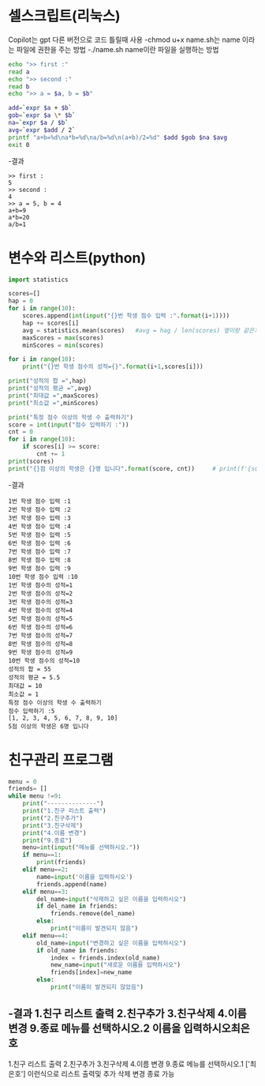 # 셀스크립트(리눅스)
Copilot는 gpt 다른 버전으로 코드 틀릴때 사용 
-chmod u+x name.sh는 name 이라는 파일에 권한을 주는 방법 
-./name.sh name이란 파일을 실행하는 방법
```sh
echo ">> first :"
read a
echo ">> second :"
read b
echo ">> a = $a, b = $b"

add=`expr $a + $b`
gob=`expr $a \* $b`
na=`expr $a / $b`
avg=`expr $add / 2`
printf "a+b=%d\na*b=%d\na/b=%d\n(a+b)/2=%d" $add $gob $na $avg 
exit 0
```
-결과 
```
>> first :
5
>> second :
4
>> a = 5, b = 4
a+b=9
a*b=20
a/b=1
```
# 변수와 리스트(python)
```python
import statistics

scores=[]
hap = 0
for i in range(10):
    scores.append(int(input("{}번 학생 점수 입력 :".format(i+1))))
    hap += scores[i]
    avg = statistics.mean(scores)   #avg = hag / len(scores) 옆이랑 같은거
    maxScores = max(scores)
    minScores = min(scores)

for i in range(10):
    print("{}번 학생 점수의 성적={}".format(i+1,scores[i]))

print("성적의 합 =",hap)
print("성적의 평균 =",avg)
print("최대값 =",maxScores)
print("최소값 =",minScores)

print("특정 점수 이상의 학생 수 출력하기")
score = int(input("점수 입력하기 :"))
cnt = 0
for i in range(10):
    if scores[i] >= score:
        cnt += 1
print(scores)
print("{}점 이상의 학생은 {}명 입니다".format(score, cnt))     # print(f'{score}점 이상의 학생은 {cnt}입니다') 2개는 코드 
```
-결과 
```
1번 학생 점수 입력 :1
2번 학생 점수 입력 :2
3번 학생 점수 입력 :3
4번 학생 점수 입력 :4
5번 학생 점수 입력 :5
6번 학생 점수 입력 :6
7번 학생 점수 입력 :7
8번 학생 점수 입력 :8
9번 학생 점수 입력 :9
10번 학생 점수 입력 :10
1번 학생 점수의 성적=1
2번 학생 점수의 성적=2
3번 학생 점수의 성적=3
4번 학생 점수의 성적=4
5번 학생 점수의 성적=5
6번 학생 점수의 성적=6
7번 학생 점수의 성적=7
8번 학생 점수의 성적=8
9번 학생 점수의 성적=9
10번 학생 점수의 성적=10
성적의 합 = 55
성적의 평균 = 5.5
최대값 = 10
최소값 = 1
특정 점수 이상의 학생 수 출력하기
점수 입력하기 :5
[1, 2, 3, 4, 5, 6, 7, 8, 9, 10]
5점 이상의 학생은 6명 입니다
```
# 친구관리 프로그램
```python
menu = 0
friends= []
while menu !=9:
    print("--------------")
    print("1.친구 리스트 출력")
    print("2.친구추가")
    print("3.친구삭제")
    print("4.이름 변경")
    print("9.종료")
    menu=int(input("메뉴를 선택하시오."))
    if menu==1:
        print(friends)
    elif menu==2:
        name=input('이름을 입력하시오')
        friends.append(name)
    elif menu==3:
        del_name=input("삭제하고 싶은 이름을 입력하시오")
        if del_name in friends:
            friends.remove(del_name)
        else:
            print("이름이 발견되지 않음")
    elif menu==4:
        old_name=input("변경하고 싶은 이름을 입력하시오")
        if old_name in friends:
            index = friends.index(old_name)
            new_name=input("새로운 이름을 입력하시오")
            friends[index]=new_name
        else:
            print("이름이 발견되지 않았음")
```
-결과
1.친구 리스트 출력
2.친구추가
3.친구삭제
4.이름 변경
9.종료
메뉴를 선택하시오.2
이름을 입력하시오최은호
--------------
1.친구 리스트 출력
2.친구추가
3.친구삭제
4.이름 변경
9.종료
메뉴를 선택하시오.1
['최은호'] 이런식으로 리스트 출력및 추가 삭제 변경 종료 가능
```
